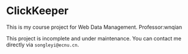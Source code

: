 ClickKeeper
===========
This is my course project for Web Data Management. Professor:wnqian

This project is incomplete and under maintenance. You can contact me directly via `songleyi@ecnu.cn`.
